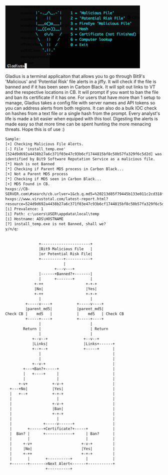 ![Gladius](https://raw.githubusercontent.com/droptables/Gladius/master/gladius.png "Gladius")


Gladius is a terminal applicaiton that allows you to go through Bit9's 'Malicious' and 'Potential Risk' file alerts in a jiffy.  It will check if the file is banned and if it has been seen in Carbon Black.  It will spit out links to VT and the respective locations in CB. It will prompt if you want to ban the file and ban its certificate if it has one.  For users that have more than 1 setup to manage, Gladius takes a config file with server names and API tokens so you can address alerts from both regions.  It can also do a bulk IOC check on hashes from a text file or a single hash from the prompt.
Every analyst's life is made a bit easier when equiped with this tool.  Digesting the alerts is made easy so that more time can be spent hunting the more menacing threats. Hope this is of use :)

```
Sample:
[+] Checking Malicious File Alerts.
[-] File 'install_temp.exe' [524d9d692a4438b27a6c371f03e47c93b6cf1744815bf8c50b57fa329f6c5d2d] was identified by Bit9 Software Reputation Service as a malicious file.
[*] Hash is not Banned
[*] Checking if Parent MD5 process in Carbon Black...
[+] Not a Parent MD5 process
[*] Checking if MD5 seen in Carbon Black...
[+] MD5 Found in CB.
hxxps://CB-SERVER.com\#search/cb.urlver=1&cb.q.md5=%20213d85f79445b133e011c2cd318f6a6f&sort=&rows=10&start=0
hxxps://www.virustotal.com/latest-report.html?resource=524d9d692a4438b27a6c371f03e47c93b6cf1744815bf8c50b57fa329f6c5d2d
[i] Prevalence: 1
[i] Path: c:\users\USER\appdata\local\temp
[i] Hostname: ADS\HOSTNAME
[?] install_temp.exe is not Banned, shall we?
y/n/q: 


               +----------------------+              
               |Bit9 Malicious File   |              
               |or Potential Risk File|              
               +----------+-----------+              
                          |                          
                      +---v---+                      
               |------+Banned?+-------|              
               |      +-------+       |              
             +-++                   +-+-+            
             |No|                   |Yes|            
             +-++                   +-+-+            
               |                      |              
         +-----v----+           +-----v----+         
         |parent_md5|           |parent_md5|         
Check CB |    md5   |           |    md5   | Check CB
         +-----+----+           +-----+----+         
               |                      |              
        Return |                      | Return       
               |                      |              
            +--v--+                +--v--+           
            |Links|                |Links+------+    
            +--+--+                +-----+      |    
               |                                |    
               |                                |    
            +--v-+                              |    
        +---+Ban?+-----+                        |    
        |   +----+     |                        |    
        |              |                        |    
      +-v+           +-v-+                      |    
  +---+No|           |Yes|                      |    
  |   +--+           +-+-+                      |    
  |                    |                        |    
  |                  +-v-+                      |    
  |                  |Ban|                      |    
  |                  +-+-+                      |    
  |                    |                        |    
  |              +-----v------+                 |    
  |       +------+Certificate?+-----+           |    
  |  Ban? |      +------------+     | Ban?      |    
  |       |                         |           |    
  |     +-v+                      +-v-+         |    
  |     |No|                      |Yes|         |    
  |     +-++                      +-+-+         |    
  |       |       +----------+      |           |    
  +-------+------->Next Alert<------+-----------+    
                  +----------+                    